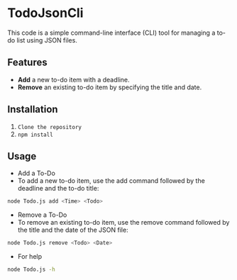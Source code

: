 # TodoJsonCli
This code is a simple command-line interface (CLI) tool for managing a to-do list using JSON files.
## Features
- **Add** a new to-do item with a deadline.
- **Remove** an existing to-do item by specifying the title and date.
## Installation
1. ```Clone the repository```
2. ```npm install```
## Usage
- Add a To-Do
- To add a new to-do item, use the add command followed by the deadline and the to-do title:
```bash
node Todo.js add <Time> <Todo>
```
- Remove a To-Do
- To remove an existing to-do item, use the remove command followed by the title and the date of the JSON file:
```bash
node Todo.js remove <Todo> <Date>
```
- For help
```bash
node Todo.js -h
```
